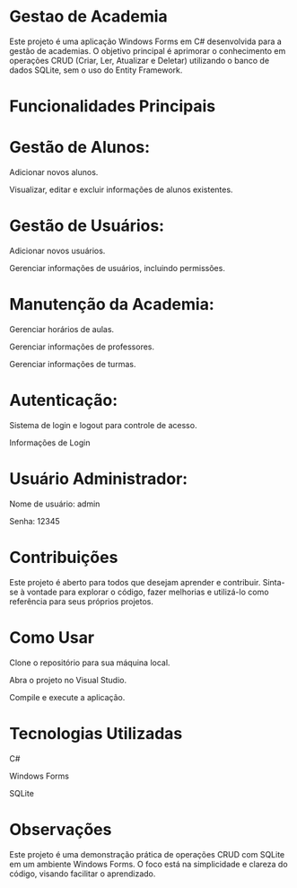 # Gestao de Academia

Este projeto é uma aplicação Windows Forms em C# desenvolvida para a gestão de academias. O objetivo principal é aprimorar o conhecimento em operações CRUD (Criar, Ler, Atualizar e Deletar) utilizando o banco de dados SQLite, sem o uso do Entity Framework.

# Funcionalidades Principais

# Gestão de Alunos:
Adicionar novos alunos.

Visualizar, editar e excluir informações de alunos existentes.

# Gestão de Usuários:
Adicionar novos usuários.

Gerenciar informações de usuários, incluindo permissões.

# Manutenção da Academia:
Gerenciar horários de aulas.

Gerenciar informações de professores.

Gerenciar informações de turmas.

# Autenticação:
Sistema de login e logout para controle de acesso.

Informações de Login

# Usuário Administrador:
Nome de usuário: admin

Senha: 12345

# Contribuições
Este projeto é aberto para todos que desejam aprender e contribuir. Sinta-se à vontade para explorar o código, fazer melhorias e utilizá-lo como referência para seus próprios projetos.

# Como Usar

Clone o repositório para sua máquina local.

Abra o projeto no Visual Studio.

Compile e execute a aplicação.

# Tecnologias Utilizadas
C#

Windows Forms

SQLite

# Observações
Este projeto é uma demonstração prática de operações CRUD com SQLite em um ambiente Windows Forms. O foco está na simplicidade e clareza do código, visando facilitar o aprendizado.
 
